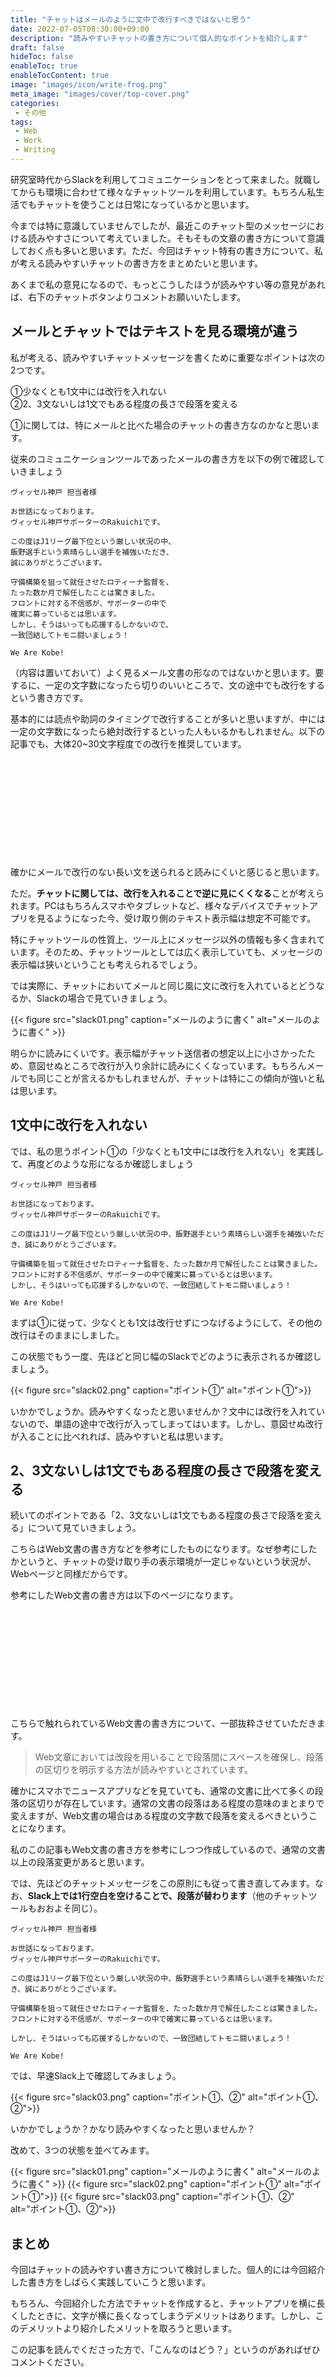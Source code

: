 ```yaml
---
title: "チャットはメールのように文中で改行すべきではないと思う"
date: 2022-07-05T08:30:00+09:00
description: "読みやすいチャットの書き方について個人的なポイントを紹介します"
draft: false
hideToc: false
enableToc: true
enableTocContent: true
image: "images/icon/write-frog.png"
meta_image: "images/cover/top-cover.png"
categories:
 - その他
tags:
 - Web
 - Work
 - Writing
---
```


研究室時代からSlackを利用してコミュニケーションをとって来ました。就職してからも環境に合わせて様々なチャットツールを利用しています。もちろん私生活でもチャットを使うことは日常になっているかと思います。

今までは特に意識していませんでしたが、最近このチャット型のメッセージにおける読みやすさについて考えていました。そもそもの文章の書き方について意識しておく点も多いと思います。ただ、今回はチャット特有の書き方について、私が考える読みやすいチャットの書き方をまとめたいと思います。

あくまで私の意見になるので、もっとこうしたほうが読みやすい等の意見があれば、右下のチャットボタンよりコメントお願いいたします。

## メールとチャットではテキストを見る環境が違う

私が考える、読みやすいチャットメッセージを書くために重要なポイントは次の2つです。

<p class="point-left">①少なくとも1文中には改行を入れない<br>②2、3文ないしは1文でもある程度の長さで段落を変える</p>

①に関しては、特にメールと比べた場合のチャットの書き方なのかなと思います。

従来のコミュニケーションツールであったメールの書き方を以下の例で確認していきましょう

```text
ヴィッセル神戸 担当者様

お世話になっております。
ヴィッセル神戸サポーターのRakuichiです。

この度はJ1リーグ最下位という厳しい状況の中、
飯野選手という素晴らしい選手を補強いただき、
誠にありがとうございます。

守備構築を狙って就任させたロティーナ監督を、
たった数か月で解任したことは驚きました。
フロントに対する不信感が、サポーターの中で
確実に募っているとは思います。
しかし、そうはいっても応援するしかないので、
一致団結してトモニ闘いましょう！

We Are Kobe!
```

（内容は置いておいて）よく見るメール文書の形なのではないかと思います。要するに、一定の文字数になったら切りのいいところで、文の途中でも改行をするという書き方です。

基本的には読点や助詞のタイミングで改行することが多いと思いますが、中には一定の文字数になったら絶対改行するといった人もいるかもしれません。以下の記事でも、大体20~30文字程度での改行を推奨しています。

<div class="iframely-embed"><div class="iframely-responsive" style="height: 140px; padding-bottom: 0;"><a href="https://mailwise.cybozu.co.jp/column/29.html" data-iframely-url="//iframely.net/vaEOr1a?card=small"></a></div></div><br><script async src="//iframely.net/embed.js" charset="utf-8"></script>

確かにメールで改行のない長い文を送られると読みにくいと感じると思います。

ただ。**チャットに関しては、改行を入れることで逆に見にくくなる**ことが考えられます。PCはもちろんスマホやタブレットなど、様々なデバイスでチャットアプリを見るようになった今、受け取り側のテキスト表示幅は想定不可能です。

特にチャットツールの性質上、ツール上にメッセージ以外の情報も多く含まれています。そのため、チャットツールとしては広く表示していても、メッセージの表示幅は狭いということも考えられるでしょう。

では実際に、チャットにおいてメールと同じ風に文に改行を入れているとどうなるか、Slackの場合で見ていきましょう。

<div class="in_gallery">
{{< figure src="slack01.png" caption="メールのように書く" alt="メールのように書く" >}}
</div>

明らかに読みにくいです。表示幅がチャット送信者の想定以上に小さかったため、意図せぬところで改行が入り余計に読みにくくなっています。もちろんメールでも同じことが言えるかもしれませんが、チャットは特にこの傾向が強いと私は思います。

## 1文中に改行を入れない

では、私の思うポイント①の「少なくとも1文中には改行を入れない」を実践して、再度どのような形になるか確認しましょう

```text
ヴィッセル神戸 担当者様

お世話になっております。
ヴィッセル神戸サポーターのRakuichiです。

この度はJ1リーグ最下位という厳しい状況の中、飯野選手という素晴らしい選手を補強いただき、誠にありがとうございます。

守備構築を狙って就任させたロティーナ監督を、たった数か月で解任したことは驚きました。
フロントに対する不信感が、サポーターの中で確実に募っているとは思います。
しかし、そうはいっても応援するしかないので、一致団結してトモニ闘いましょう！

We Are Kobe!
```

まずは①に従って、少なくとも1文は改行せずにつなげるようにして、その他の改行はそのままにしました。

この状態でもう一度、先ほどと同じ幅のSlackでどのように表示されるか確認しましょう。

<div class="in_gallery">
{{< figure src="slack02.png" caption="ポイント①" alt="ポイント①">}}
</div>

いかかでしょうか。読みやすくなったと思いませんか？文中には改行を入れていないので、単語の途中で改行が入ってしまってはいます。しかし、意図せぬ改行が入ることに比べれれば、読みやすいと私は思います。

## 2、3文ないしは1文でもある程度の長さで段落を変える

続いてのポイントである「2、3文ないしは1文でもある程度の長さで段落を変える」について見ていきましょう。

こちらはWeb文書の書き方などを参考にしたものになります。なぜ参考にしたかというと、チャットの受け取り手の表示環境が一定じゃないという状況が、Webページと同様だからです。

参考にしたWeb文書の書き方は以下のページになります。

<div class="iframely-embed"><div class="iframely-responsive" style="height: 140px; padding-bottom: 0;"><a href="https://www.asobou.co.jp/blog/web/web-writing" data-iframely-url="//iframely.net/TOpYBrF?card=small"></a></div></div><script async src="//iframely.net/embed.js" charset="utf-8"></script><br>

こちらで触れられているWeb文書の書き方について、一部抜粋させていただきます。

> Web文章においては改段を用いることで段落間にスペースを確保し、段落の区切りを明示する方法が読みやすいとされています。

確かにスマホでニュースアプリなどを見ていても、通常の文書に比べて多くの段落の区切りが存在しています。通常の文書の段落はある程度の意味のまとまりで変えますが、Web文書の場合はある程度の文字数で段落を変えるべきということになります。

私のこの記事もWeb文書の書き方を参考にしつつ作成しているので、通常の文書以上の段落変更があると思います。

では、先ほどのチャットメッセージをこの原則にも従って書き直してみます。なお、**Slack上では1行空白を空けることで、段落が替わります**（他のチャットツールもおおよそ同じ）。

```text
ヴィッセル神戸 担当者様

お世話になっております。
ヴィッセル神戸サポーターのRakuichiです。

この度はJ1リーグ最下位という厳しい状況の中、飯野選手という素晴らしい選手を補強いただき、誠にありがとうございます。

守備構築を狙って就任させたロティーナ監督を、たった数か月で解任したことは驚きました。フロントに対する不信感が、サポーターの中で確実に募っているとは思います。

しかし、そうはいっても応援するしかないので、一致団結してトモニ闘いましょう！

We Are Kobe!
```
では、早速Slack上で確認してみましょう。

<div class="in_gallery">
{{< figure src="slack03.png" caption="ポイント①、②" alt="ポイント①、②">}}
</div>

いかかでしょうか？かなり読みやすくなったと思いませんか？

改めて、3つの状態を並べてみます。

<div class="in_gallery">
{{< figure src="slack01.png" caption="メールのように書く" alt="メールのように書く" >}}
{{< figure src="slack02.png" caption="ポイント①" alt="ポイント①">}}
{{< figure src="slack03.png" caption="ポイント①、②" alt="ポイント①、②">}}
</div>

## まとめ

今回はチャットの読みやすい書き方について検討しました。個人的には今回紹介した書き方をしばらく実践していこうと思います。

もちろん、今回紹介した方法でチャットを作成すると、チャットアプリを横に長くしたときに、文字が横に長くなってしまうデメリットはあります。しかし、このデメリットより紹介したメリットを取ろうと思います。

この記事を読んでくださった方で、「こんなのはどう？」というのがあればぜひコメントください。
